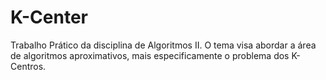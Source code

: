 # K-Center
Trabalho Prático da disciplina de Algoritmos II. O tema visa abordar a área de algoritmos aproximativos, mais especificamente o problema dos K-Centros.
